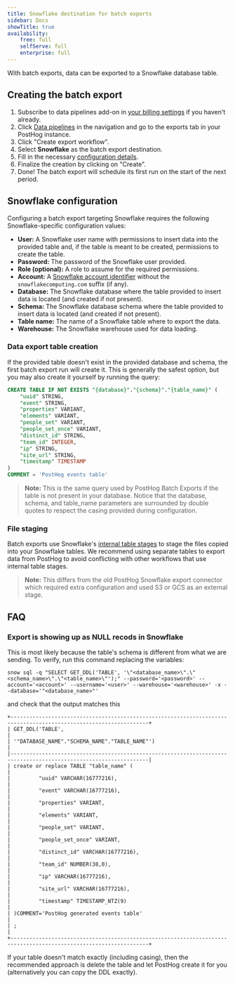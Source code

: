 ```yaml
---
title: Snowflake destination for batch exports
sidebar: Docs
showTitle: true
availability:
    free: full
    selfServe: full
    enterprise: full
---
```


With batch exports, data can be exported to a Snowflake database table.

## Creating the batch export

1. Subscribe to data pipelines add-on in [your billing settings](https://us.posthog.com/organization/billing) if you haven't already.
2. Click [Data pipelines](https://app.posthog.com/apps) in the navigation and go to the exports tab in your PostHog instance.
3. Click "Create export workflow".
4. Select **Snowflake** as the batch export destination.
5. Fill in the necessary [configuration details](#snowflake-configuration).
6. Finalize the creation by clicking on "Create".
7. Done! The batch export will schedule its first run on the start of the next period.

## Snowflake configuration

Configuring a batch export targeting Snowflake requires the following Snowflake-specific configuration values:
* **User:** A Snowflake user name with permissions to insert data into the provided table and, if the table is meant to be created, permissions to create the table.
* **Password:** The password of the Snowflake user provided.
* **Role (optional):** A role to assume for the required permissions.
* **Account:** A [Snowflake account identifier](https://docs.snowflake.com/en/user-guide/admin-account-identifier) without the `snowflakecomputing.com` suffix (if any).
* **Database:** The Snowflake database where the table provided to insert data is located (and created if not present).
* **Schema:** The Snowflake database schema where the table provided to insert data is located (and created if not present).
* **Table name:** The name of a Snowflake table where to export the data.
* **Warehouse:** The Snowflake warehouse used for data loading.

### Data export table creation

If the provided table doesn't exist in the provided database and schema, the first batch export run will create it. This is generally the safest option, but you may also create it yourself by running the query:

```sql
CREATE TABLE IF NOT EXISTS "{database}"."{schema}"."{table_name}" (
    "uuid" STRING,
    "event" STRING,
    "properties" VARIANT,
    "elements" VARIANT,
    "people_set" VARIANT,
    "people_set_once" VARIANT,
    "distinct_id" STRING,
    "team_id" INTEGER,
    "ip" STRING,
    "site_url" STRING,
    "timestamp" TIMESTAMP
)
COMMENT = 'PostHog events table'
```

> **Note:** This is the same query used by PostHog Batch Exports if the table is not present in your database. Notice that the database, schema, and table_name parameters are surrounded by double quotes to respect the casing provided during configuration.

### File staging

Batch exports use Snowflake's [internal table stages](https://docs.snowflake.com/en/user-guide/data-load-local-file-system-create-stage#table-stages) to stage the files copied into your Snowflake tables. We recommend using separate tables to export data from PostHog to avoid conflicting with other workflows that use internal table stages.

> **Note:** This differs from the old PostHog Snowflake export connector which required extra configuration and used S3 or GCS as an external stage.

## FAQ

### Export is showing up as NULL recods in Snowflake

This is most likely because the table's schema is different from what we are sending. To verify, run this command replacing the variables:
```
snow sql -q "SELECT GET_DDL('TABLE', '\"<database_name>\".\"<schema_name>\".\"<table_name>\"');" --password='<password>' --account='<account>' --username='<user>' --warehouse='<warehouse>' -x --database='"<database_name>"'
```
and check that the output matches this
```
+------------------------------------------------------------------------------------------------------------------+
| GET_DDL('TABLE',                                                                                                 |
| '"DATABASE_NAME"."SCHEMA_NAME"."TABLE_NAME"')                                                                    |
|------------------------------------------------------------------------------------------------------------------|
| create or replace TABLE "table_name" (                                                         |
|         "uuid" VARCHAR(16777216),                                                                                |
|         "event" VARCHAR(16777216),                                                                               |
|         "properties" VARIANT,                                                                                    |
|         "elements" VARIANT,                                                                                      |
|         "people_set" VARIANT,                                                                                    |
|         "people_set_once" VARIANT,                                                                               |
|         "distinct_id" VARCHAR(16777216),                                                                         |
|         "team_id" NUMBER(38,0),                                                                                  |
|         "ip" VARCHAR(16777216),                                                                                  |
|         "site_url" VARCHAR(16777216),                                                                            |
|         "timestamp" TIMESTAMP_NTZ(9)                                                                             |
| )COMMENT='PostHog generated events table'                                                                        |
| ;                                                                                                                |
+------------------------------------------------------------------------------------------------------------------+
```

If your table doesn't match exactly (including casing), then the recommended approach is delete the table and let PostHog create it for you (alternatively you can copy the DDL exactly).
